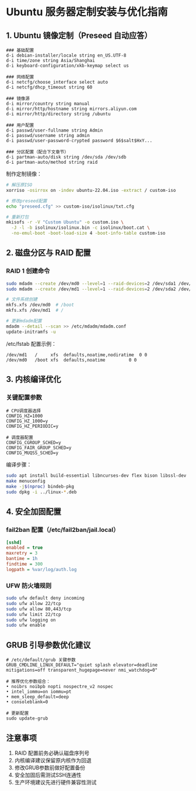 # Ubuntu 服务器定制安装与优化指南

## 1. Ubuntu 镜像定制（Preseed 自动应答）
```preseed
### 基础配置
d-i debian-installer/locale string en_US.UTF-8
d-i time/zone string Asia/Shanghai
d-i keyboard-configuration/xkb-keymap select us

### 网络配置
d-i netcfg/choose_interface select auto
d-i netcfg/dhcp_timeout string 60

### 镜像源
d-i mirror/country string manual
d-i mirror/http/hostname string mirrors.aliyun.com
d-i mirror/http/directory string /ubuntu

### 用户配置
d-i passwd/user-fullname string Admin
d-i passwd/username string admin
d-i passwd/user-password-crypted password $6$salt$HxY...

### 分区配置（配合下文章节）
d-i partman-auto/disk string /dev/sda /dev/sdb
d-i partman-auto/method string raid
```

制作定制镜像：
```bash
# 解压原ISO
xorriso -osirrox on -indev ubuntu-22.04.iso -extract / custom-iso

# 修改preseed配置
echo "preseed.cfg" >> custom-iso/isolinux/txt.cfg

# 重新打包
mkisofs -r -V "Custom Ubuntu" -o custom.iso \
  -J -l -b isolinux/isolinux.bin -c isolinux/boot.cat \
  -no-emul-boot -boot-load-size 4 -boot-info-table custom-iso
```

## 2. 磁盘分区与 RAID 配置
### RAID 1 创建命令
```bash
sudo mdadm --create /dev/md0 --level=1 --raid-devices=2 /dev/sda1 /dev/sdb1
sudo mdadm --create /dev/md1 --level=1 --raid-devices=2 /dev/sda2 /dev/sdb2

# 文件系统创建
mkfs.xfs /dev/md0  # /boot
mkfs.xfs /dev/md1  # /

# 更新mdadm配置
mdadm --detail --scan >> /etc/mdadm/mdadm.conf
update-initramfs -u
```

/etc/fstab 配置示例：
```
/dev/md1   /     xfs  defaults,noatime,nodiratime  0 0
/dev/md0   /boot xfs  defaults,noatime         0 0
```

## 3. 内核编译优化
### 关键配置参数
```config
# CPU调度器选择
CONFIG_HZ=1000
CONFIG_HZ_1000=y
CONFIG_HZ_PERIODIC=y

# 调度器配置
CONFIG_CGROUP_SCHED=y
CONFIG_FAIR_GROUP_SCHED=y
CONFIG_MUQSS_SCHED=y
```

编译步骤：
```bash
sudo apt install build-essential libncurses-dev flex bison libssl-dev
make menuconfig
make -j$(nproc) bindeb-pkg
sudo dpkg -i ../linux-*.deb
```

## 4. 安全加固配置
### fail2ban 配置（/etc/fail2ban/jail.local）
```ini
[sshd]
enabled = true
maxretry = 3
bantime = 1h
findtime = 300
logpath = %var/log/auth.log
```

### UFW 防火墙规则
```bash
sudo ufw default deny incoming
sudo ufw allow 22/tcp
sudo ufw allow 80,443/tcp
sudo ufw limit 22/tcp
sudo ufw logging on
sudo ufw enable
```

## GRUB 引导参数优化建议
```grub
# /etc/default/grub 关键参数
GRUB_CMDLINE_LINUX_DEFAULT="quiet splash elevator=deadline mitigations=off transparent_hugepage=never nmi_watchdog=0"

# 推荐优化参数组合：
• noibrs noibpb nopti nospectre_v2 nospec
• intel_iommu=on iommu=pt
• mem_sleep_default=deep
• consoleblank=0

# 更新配置
sudo update-grub
```

## 注意事项
1. RAID 配置前务必确认磁盘序列号
2. 内核编译建议保留原内核作为回退
3. 修改GRUB参数前做好配置备份
4. 安全加固后需测试SSH连通性
5. 生产环境建议先进行硬件兼容性测试
